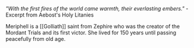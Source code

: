 *"With the first fires of the world came warmth, their everlasting embers."* - Excerpt from Aebost's Holy Litanies

Meriphell is a [[Golliath]] saint from Zephire who was the creator of the Mordant Trials and its first victor. She lived for 150 years until passing peacefully from old age.
